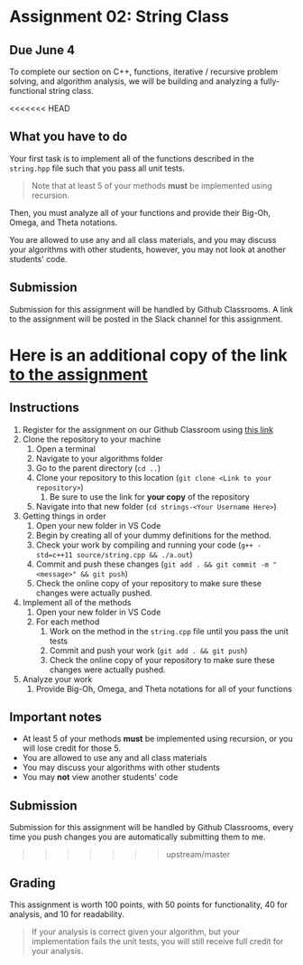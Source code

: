 # Assignment 02: String Class

## Due June 4

To complete our section on C++, functions, iterative / recursive problem solving, and algorithm analysis, we will be building and analyzing a fully-functional string class.

<<<<<<< HEAD
## What you have to do

Your first task is to implement all of the functions described in the `string.hpp` file such that you pass all unit tests.

> Note that at least 5 of your methods **must** be implemented using recursion.

Then, you must analyze all of your functions and provide their Big-Oh, Omega, and Theta notations.

You are allowed to use any and all class materials, and you may discuss your algorithms with other students, however, you may not look at another students' code.

## Submission

Submission for this assignment will be handled by Github Classrooms.
A link to the assignment will be posted in the Slack channel for this assignment.

Here is an additional copy of the link [to the assignment](https://classroom.github.com/a/KmYo-coT)
=======
## Instructions

1. Register for the assignment on our Github Classroom using [this link](https://classroom.github.com/a/KmYo-coT)
2. Clone the repository to your machine
   1. Open a terminal
   2. Navigate to your algorithms folder
   3. Go to the parent directory (`cd ..`)
   4. Clone your repository to this location (`git clone <Link to your repository>`)
      1. Be sure to use the link for **your copy** of the repository
   5. Navigate into that new folder (`cd strings-<Your Username Here>`)
3. Getting things in order
   1. Open your new folder in VS Code
   2. Begin by creating all of your dummy definitions for the method.
   3. Check your work by compiling and running your code (`g++ -std=c++11 source/string.cpp && ./a.out`)
   4. Commit and push these changes (`git add . && git commit -m "<message>" && git push`)
   5. Check the online copy of your repository to make sure these changes were actually pushed.
4. Implement all of the methods
   1. Open your new folder in VS Code
   2. For each method
      1. Work on the method in the `string.cpp` file until you pass the unit tests
      2. Commit and push your work (`git add . && git push`)
      3. Check the online copy of your repository to make sure these changes were actually pushed.
5. Analyze your work
   1. Provide Big-Oh, Omega, and Theta notations for all of your functions

## Important notes

- At least 5 of your methods **must** be implemented using recursion, or you will lose credit for those 5.
- You are allowed to use any and all class materials
- You may discuss your algorithms with other students
- You may **not** view another students' code

## Submission

Submission for this assignment will be handled by Github Classrooms, every time you push changes you are automatically submitting them to me.
>>>>>>> upstream/master

## Grading

This assignment is worth 100 points, with 50 points for functionality, 40 for analysis, and 10 for readability.

> If your analysis is correct given your algorithm, but your implementation fails the unit tests, you will still receive full credit for your analysis.
